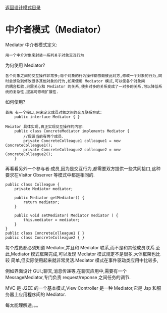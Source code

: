 <p>
    <a href="#" onclick="showITLearnPage('softdesign')">返回设计模式目录</a>
</p>

# 中介者模式（Mediator）

Mediator 中介者模式定义:

    用一个中介对象来封装一系列关于对象交互行为

为何使用 Mediator?

    各个对象之间的交互操作非常多;每个对象的行为操作都依赖彼此对方,修改一个对象的行为,同时会涉及到修改很多其他对象的行为,如果使用 Mediator 模式,可以使各个对象间
    的耦合松散,只需关心和 Mediator 的关系,使多对多的关系变成了一对多的关系,可以降低系统的复杂性,提高可修改扩展性.

如何使用?

    首先 有一个接口,用来定义成员对象之间的交互联系方式:
        public interface Mediator { }

    Meiator 具体实现,真正实现交互操作的内容:
        public class ConcreteMediator implements Mediator {
            //假设当前有两个成员.
            private ConcreteColleague1 colleague1 = new ConcreteColleague1();
            private ConcreteColleague2 colleague2 = new ConcreteColleague2();
        }

再看看另外一个参与者:成员,因为是交互行为,都需要双方提供一些共同接口,这种要求在Visitor Observer 等模式中都是相同的.

    public class Colleague {
        private Mediator mediator;
        
        public Mediator getMediator() {
            return mediator;
        }
        
        public void setMediator( Mediator mediator ) {
            this.mediator = mediator;
        }
    }
    public class ConcreteColleague1 { }
    public class ConcreteColleague2 { }

每个成员都必须知道 Mediator,并且和 Mediator 联系,而不是和其他成员联系.至此,Mediator 模式框架完成,可以发现 Mediator 模式规定不是很多,大体框架也比较 简单,但实际使用起来就非常灵活.Mediator
模式在事件驱动类应用中比较多,

例如界面设计 GUI.;聊天,消息传递等,在聊天应用中,需要有一个 MessageMediator,专门负责 request/reponse 之间任务的调节.

MVC 是 J2EE 的一个基本模式,View Controller 是一种 Mediator,它是 Jsp 和服务器上应用程序间的 Mediator.

每太能理解透。。。
